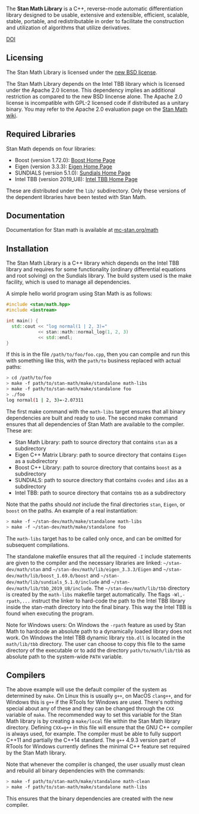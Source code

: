 The <b>Stan Math Library</b> is a C++, reverse-mode automatic differentiation library designed to be usable, extensive and extensible, efficient, scalable, stable, portable, and redistributable in order to facilitate the construction and utilization of algorithms that utilize derivatives.

[DOI](https://zenodo.org/badge/latestdoi/38388440)

Licensing
---------
The Stan Math Library is licensed under the [new BSD license](https://github.com/stan-dev/math/blob/develop/LICENSE%2Emd).

The Stan Math Library depends on the Intel TBB library which is licensed under the Apache 2.0 license. This dependency implies an additional restriction as compared to the new BSD lincense alone. The Apache 2.0 license is incompatible with GPL-2 licensed code if distributed as a unitary binary. You may refer to the Apache 2.0 evaluation page on the [Stan Math wiki](https://github.com/stan-dev/math/wiki/Apache-2.0-License-Evaluation).

Required Libraries
------------------
Stan Math depends on four libraries:

- Boost (version 1.72.0): [Boost Home Page](https://www.boost.org)
- Eigen (version 3.3.3): [Eigen Home Page](https://eigen.tuxfamily.org/index.php?title=Main_Page)
- SUNDIALS (version 5.1.0): [Sundials Home Page](https://computation.llnl.gov/projects/sundials/sundials-software)
- Intel TBB (version 2019_U8): [Intel TBB Home Page](https://www.threadingbuildingblocks.org)

These are distributed under the `lib/` subdirectory. Only these versions of the dependent libraries have been tested with Stan Math.

Documentation
------------

Documentation for Stan math is available at [mc-stan.org/math](https://mc-stan.org/math/)

Installation
------------
The Stan Math Library is a C++ library which depends on the Intel TBB library and requires for some functionality (ordinary differential equations and root solving) on the Sundials library. The build system used is the make facility, which is used to manage all dependencies.

A simple hello world program using Stan Math is as follows:

```cpp
#include <stan/math.hpp>
#include <iostream>

int main() {
  std::cout << "log normal(1 | 2, 3)="
            << stan::math::normal_log(1, 2, 3)
            << std::endl;
}
```

If this is in the file `/path/to/foo/foo.cpp`, then you can compile and run this with something like this, with the `path/to` business replaced with actual paths:

```bash
> cd /path/to/foo
> make -f path/to/stan-math/make/standalone math-libs
> make -f path/to/stan-math/make/standalone foo
> ./foo
log normal(1 | 2, 3)=-2.07311
```

The first make command with the `math-libs` target ensures that all binary dependencies are built and ready to use. The second make command ensures that all dependencies of Stan Math are available to the compiler. These are:

* Stan Math Library:  path to source directory that contains `stan` as a subdirectory
* Eigen C++ Matrix Library:  path to source directory that contains `Eigen` as a subdirectory
* Boost C++ Library:  path to source directory that contains `boost` as a subdirectory
* SUNDIALS: path to source directory that contains `cvodes` and `idas` as a subdirectory
* Intel TBB: path to source directory that contains `tbb` as a subdirectory

Note that the paths should *not* include the final directories `stan`, `Eigen`, or `boost` on the paths.  An example of a real instantiation:

```bash
> make -f ~/stan-dev/math/make/standalone math-libs
> make -f ~/stan-dev/math/make/standalone foo
```
The `math-libs` target has to be called only once, and can be omitted for subsequent compilations.

The standalone makefile ensures that all the required `-I` include statements are given to the compiler and the necessary libraries are linked: `~/stan-dev/math/stan` and `~/stan-dev/math/lib/eigen_3.3.3/Eigen` and `~/stan-dev/math/lib/boost_1.69.0/boost` and `~/stan-dev/math/lib/sundials_5.1.0/include` and `~/stan-dev/math/lib/tbb_2019_U8/include`. The `~/stan-dev/math/lib/tbb` directory is created by the `math-libs` makefile target automatically. The flags `-Wl,-rpath,...` instruct the linker to hard-code the path to the Intel TBB library inside the stan-math directory into the final binary. This way the Intel TBB is found when executing the program.

Note for Windows users: On Windows the `-rpath` feature as used by Stan Math to hardcode an absolute path to a dynamically loaded library does not work. On Windows the Intel TBB dynamic library `tbb.dll` is located in the `math/lib/tbb` directory. The user can choose to copy this file to the same directory of the executable or to add the directory `path/to/math/lib/tbb` as absolute path to the system-wide `PATH` variable.

Compilers
---------
The above example will use the default compiler of the system as determined by `make`. On Linux this is usually `g++`, on MacOS `clang++`, and for Windows this is `g++` if the RTools for Windows are used. There's nothing special about any of these and they can be changed through the `CXX` variable of `make`. The recommended way to set this variable for the Stan Math library is by creating a `make/local` file within the Stan Math library directory. Defining `CXX=g++` in this file will ensure that the GNU C++ compiler is always used, for example. The compiler must be able to fully support C++11 and partially the C++14 standard. The `g++` 4.9.3 version part of RTools for Windows currently defines the minimal C++ feature set required by the Stan Math library.

Note that whenever the compiler is changed, the user usually must clean and rebuild all binary dependencies with the commands:
```bash
> make -f path/to/stan-math/make/standalone math-clean
> make -f path/to/stan-math/make/standalone math-libs
```
This ensures that the binary dependencies are created with the new compiler.
